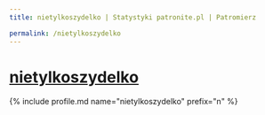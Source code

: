 ```yaml
---
title: nietylkoszydelko | Statystyki patronite.pl | Patromierz

permalink: /nietylkoszydelko
---
```


# [nietylkoszydelko](https://patronite.pl/nietylkoszydelko)

{% include profile.md name="nietylkoszydelko" prefix="n" %}

